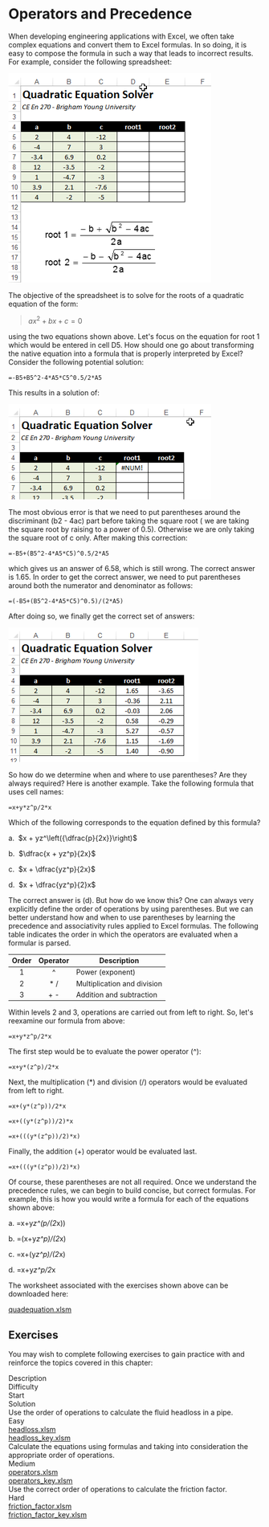 # Operators and Precedence

When developing engineering applications with Excel, we often take complex equations and convert them to Excel formulas. In so doing, it is easy to compose the formula in such a way that leads to incorrect results. For example, consider the following spreadsheet:

![quadsheet_start.png](images/quadsheet_start.png)

The objective of the spreadsheet is to solve for the roots of a quadratic equation of the form:

>$ax^2 + bx + c = 0$

using the two equations shown above. Let's focus on the equation for root 1 which would be entered in cell D5. How should one go about transforming the native equation into a formula that is properly interpreted by Excel? Consider the following potential solution:

```excel
=-B5+B5^2-4*A5*C5^0.5/2*A5
```

This results in a solution of:

![numerror.png](images/numerror.png)

The most obvious error is that we need to put parentheses around the discriminant (b2 - 4ac) part before taking the square root ( we are taking the square root by raising to a power of 0.5). Otherwise we are only taking the square root of c only. After making this correction:

```excel
=-B5+(B5^2-4*A5*C5)^0.5/2*A5
```

which gives us an answer of 6.58, which is still wrong. The correct answer is 1.65. In order to get the correct answer, we need to put parentheses around both the numerator and denominator as follows:

```excel
=(-B5+(B5^2-4*A5*C5)^0.5)/(2*A5)
```

After doing so, we finally get the correct set of answers:

![solution.png](images/solution.png)

So how do we determine when and where to use parentheses? Are they always required? Here is another example. Take the following formula that uses cell names:

```excel
=x+y*z^p/2*x
```

Which of the following corresponds to the equation defined by this formula?

a.&nbsp;	$x + yz^\left({\dfrac{p}{2x}}\right)$
 	 
b.&nbsp;	$\dfrac{x + yz^p}{2x}$
 	 
c.&nbsp;	$x + \dfrac{yz^p}{2x}$
 	 
d.&nbsp;	$x + \dfrac{yz^p}{2}x$

The correct answer is (d). But how do we know this? One can always very explicitly define the order of operations by using parentheses. But we can better understand how and when to use parentheses by learning the precedence and associativity rules applied to Excel formulas. The following table indicates the order in which the operators are evaluated when a formular is parsed.

| Order | Operator | Description |
|:-----:|:--------:|-------------|
| 1 | ^ | Power (exponent) |
| 2 | * / | Multiplication and division |
| 3 | + - | Addition and subtraction |

Within levels 2 and 3, operations are carried out from left to right. So, let's reexamine our formula from above:

```excel
=x+y*z^p/2*x
```

The first step would be to evaluate the power operator (^):

```excel
=x+y*(z^p)/2*x
```

Next, the multiplication (*) and division (/) operators would be evaluated from left to right.

```excel
=x+(y*(z^p))/2*x
```

```excel
=x+((y*(z^p))/2)*x
```

```excel
=x+(((y*(z^p))/2)*x)
```

Finally, the addition (+) operator would be evaluated last.

```excel
=x+(((y*(z^p))/2)*x)
```

Of course, these parentheses are not all required. Once we understand the precedence rules, we can begin to build concise, but correct formulas. For example, this is how you would write a formula for each of the equations shown above:

a.		=x+y*z^(p/(2*x))
 	 	 
b.		=(x+y*z^p)/(2*x)
 	 	 
c.		=x+(y*z^p)/(2*x)
 	 	 
d.		=x+y*z^p/2*x

The worksheet associated with the exercises shown above can be downloaded here:

[quadequation.xlsm](files/quadequation.xlsm)

## Exercises

You may wish to complete following exercises to gain practice with and reinforce the topics covered in this chapter:

<div class="exercise-grid" data-columns="4">
<div class="exercise-header">Description</div>
<div class="exercise-header">Difficulty</div>
<div class="exercise-header">Start</div>
<div class="exercise-header">Solution</div>
<div class="exercise-cell">Use the order of operations to calculate the fluid headloss in a pipe.</div>
<div class="exercise-cell">Easy</div>
<div class="exercise-cell"><a href="files/headloss.xlsm">headloss.xlsm</a></div>
<div class="exercise-cell"><a href="files/headloss_key.xlsm">headloss_key.xlsm</a></div>
<div class="exercise-cell">Calculate the equations using formulas and taking into consideration the appropriate order of operations.</div>
<div class="exercise-cell">Medium</div>
<div class="exercise-cell"><a href="files/operators.xlsm">operators.xlsm</a></div>
<div class="exercise-cell"><a href="files/operators_key.xlsm">operators_key.xlsm</a></div>
<div class="exercise-cell">Use the correct order of operations to calculate the friction factor.</div>
<div class="exercise-cell">Hard</div>
<div class="exercise-cell"><a href="files/friction_factor.xlsm">friction_factor.xlsm</a></div>
<div class="exercise-cell"><a href="files/friction_factor_key.xlsm">friction_factor_key.xlsm</a></div>
</div>
